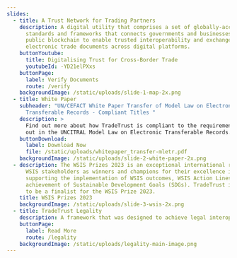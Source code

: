 ```yaml
---
slides:
  - title: A Trust Network for Trading Partners
    description: A digital utility that comprises a set of globally-accepted
      standards and frameworks that connects governments and businesses to a
      public blockchain to enable trusted interoperability and exchanges of
      electronic trade documents across digital platforms.
    buttonYoutube:
      title: Digitalising Trust for Cross-Border Trade
      youtubeId: -YD21elPXxs
    buttonPage:
      label: Verify Documents
      route: /verify
    backgroundImage: /static/uploads/slide-1-map-2x.png
  - title: White Paper
    subheader: "UN/CEFACT White Paper Transfer of Model Law on Electronic
      Transferable Records - Compliant Titles "
    description: >
      Find out more about how TradeTrust is compliant to the requirements laid
      out in the UNCITRAL Model Law on Electronic Transferable Records.
    buttonDownload:
      label: Download Now
      file: /static/uploads/whitepaper_transfer-mletr.pdf
    backgroundImage: /static/uploads/slide-2-white-paper-2x.png
  - description: The WSIS Prizes 2023 is an exceptional international recognition of
      WSIS stakeholders as winners and champions for their excellence in
      supporting the implementation of WSIS outcomes, WSIS Action Lines, and the
      achievement of Sustainable Development Goals (SDGs). TradeTrust is proud
      to be a finalist for the WSIS Prize 2023.
    title: WSIS Prizes 2023
    backgroundImage: /static/uploads/slide-3-wsis-2x.png
  - title: TradeTrust Legality
    description: A framework that was designed to achieve legal interoperability
    buttonPage:
      label: Read More
      route: /legality
    backgroundImage: /static/uploads/legality-main-image.png
---
```

